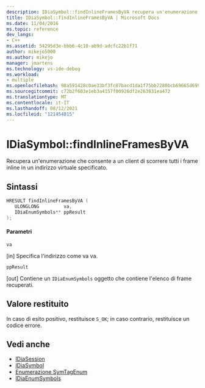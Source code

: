 ```yaml
---
description: IDiaSymbol::findInlineFramesByVA recupera un'enumerazione che consente a un client di scorrere tutti i frame inline in un indirizzo virtuale specificato.
title: IDiaSymbol::findInlineFramesByVA | Microsoft Docs
ms.date: 11/04/2016
ms.topic: reference
dev_langs:
- C++
ms.assetid: 54295d3e-bbb6-4c10-ab9d-adcfc22b1f71
author: mikejo5000
ms.author: mikejo
manager: jmartens
ms.technology: vs-ide-debug
ms.workload:
- multiple
ms.openlocfilehash: 98a591428c0ae33bf3fc07bacd1da1f75bb7280bcb69665d6991aa1b52b23516
ms.sourcegitcommit: c72b2f603e1eb3a4157f00926df2e263831ea472
ms.translationtype: MT
ms.contentlocale: it-IT
ms.lasthandoff: 08/12/2021
ms.locfileid: "121454815"
---
```

# <a name="idiasymbolfindinlineframesbyva"></a>IDiaSymbol::findInlineFramesByVA
Recupera un'enumerazione che consente a un client di scorrere tutti i frame inline in un indirizzo virtuale specificato.

## <a name="syntax"></a>Sintassi

```C++
HRESULT findInlineFramesByVA ( 
   ULONGLONG         va,
   IDiaEnumSymbols** ppResult
);
```

#### <a name="parameters"></a>Parametri
 `va`

[in] Specifica l'indirizzo come va va.

 `ppResult`

[out] Contiene un `IDiaEnumSymbols` oggetto che contiene l'elenco di frame recuperati.

## <a name="return-value"></a>Valore restituito
 In caso di esito positivo, restituisce `S_OK`; in caso contrario, restituisce un codice errore.

## <a name="see-also"></a>Vedi anche
- [IDiaSession](../../debugger/debug-interface-access/idiasession.md)
- [IDiaSymbol](../../debugger/debug-interface-access/idiasymbol.md)
- [Enumerazione SymTagEnum](../../debugger/debug-interface-access/symtagenum.md)
- [IDiaEnumSymbols](../../debugger/debug-interface-access/idiaenumsymbols.md)
